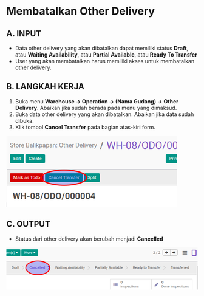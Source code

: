 # Membatalkan Other Delivery

## A. INPUT

* Data other delivery yang akan dibatalkan dapat memiliki status **Draft**, atau **Waiting Availability**, atau **Partial Available**, atau **Ready To Transfer**
* User yang akan membatalkan harus memiliki akses untuk membatalkan other delivery.

## B. LANGKAH KERJA

1. Buka menu **Warehouse -> Operation -> (Nama Gudang) -> Other Delivery**. Abaikan jika sudah berada
pada menu yang dimaksud.
2. Buka data other delivery yang akan dibatalkan. Abaikan jika data sudah dibuka.
3. Klik tombol **Cancel Transfer** pada bagian atas-kiri form.

![](../../img/other-delivery/tombol-cancel.png)

## C. OUTPUT

* Status dari other delivery akan berubah menjadi **Cancelled**

![](../../img/other-delivery/status-cancel.png)
